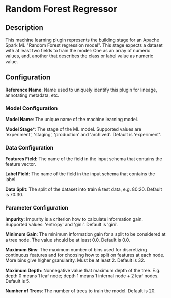 
# Random Forest Regressor

## Description

This machine learning plugin represents the building stage for an Apache Spark ML "Random Forest regression model". 
This stage expects a dataset with at least two fields to train the model: One as an array of numeric values, and,
another that describes the class or label value as numeric value.

## Configuration
**Reference Name**: Name used to uniquely identify this plugin for lineage, annotating metadata, etc.

### Model Configuration
**Model Name**: The unique name of the machine learning model.

**Model Stage***: The stage of the ML model. Supported values are 'experiment', 'staging', 'production'
and 'archived'. Default is 'experiment'.

### Data Configuration
**Features Field**: The name of the field in the input schema that contains the feature vector.

**Label Field**: The name of the field in the input schema that contains the label.

**Data Split**: The split of the dataset into train & test data, e.g. 80:20. Default is 70:30.

### Parameter Configuration
**Impurity**: Impurity is a criterion how to calculate information gain. Supported values: 'entropy'
and 'gini'. Default is 'gini'.

**Minimum Gain**: The minimum information gain for a split to be considered at a tree node. The value should
be at least 0.0. Default is 0.0.

**Maximum Bins**: The maximum number of bins used for discretizing continuous features and for choosing how to
split on features at each node. More bins give higher granularity. Must be at least 2. Default is 32.

**Maximum Depth**: Nonnegative value that maximum depth of the tree. E.g. depth 0 means 1 leaf node;
depth 1 means 1 internal node + 2 leaf nodes. Default is 5.

**Number of Trees**: The number of trees to train the model. Default is 20.